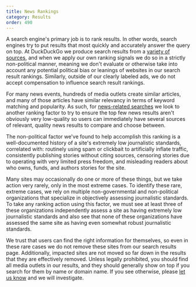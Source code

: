 ```yaml
---
title: News Rankings
category: Results
order: 490
---
```


A search engine's primary job is to rank results. In other words, search
engines try to put results that most quickly and accurately answer the query on
top. At DuckDuckGo we produce search results from a [variety of sources][1],
and when we apply our own ranking signals we do so in a strictly non-political
manner, meaning we don't evaluate or otherwise take into account any potential
political bias or leanings of websites in our search result rankings.
Similarly, outside of our clearly labeled ads, we do not accept compensation to
influence search result rankings.

For many news events, hundreds of media outlets create similar articles, and
many of those articles have similar relevancy in terms of keyword matching and
popularity. As such, for [news-related searches][2] we look to another ranking
factor to try to ensure the top few news results aren't obviously very
low-quality so users can immediately have several sources of relevant, quality
news results to compare and choose between.

The non-political factor we've found to help accomplish this ranking is a
well-documented history of a site's extremely low journalistic standards,
correlated with: routinely using spam or clickbait to artificially inflate
traffic, consistently publishing stories without citing sources, censoring
stories due to operating with very limited press freedom, and misleading
readers about who owns, funds, and authors stories for the site.

Many sites may occasionally do one or more of these things, but we take action
very rarely, only in the most extreme cases. To identify these rare, extreme
cases, we rely on multiple non-governmental and non-political organizations
that specialize in objectively assessing journalistic standards. To take any
ranking action using this factor, we must see at least three of these
organizations independently assess a site as having extremely low journalistic
standards and also see that none of these organizations have assessed the same
site as having even somewhat robust journalistic standards.

We trust that users can find the right information for themselves, so even in
these rare cases we do not remove these sites from our search results page.
Additionally, impacted sites are not moved so far down in the results that they
are effectively removed. Unless legally prohibited, you should find all media
outlets in our results, and they should generally show on top if you search for
them by name or domain name. If you see otherwise, please [let us know][3] and
we will investigate.

[1]: /duckduckgo-help-pages/results/sources/
[2]: /duckduckgo-help-pages/features/news/
[3]: /duckduckgo-help-pages/company/contact-us/